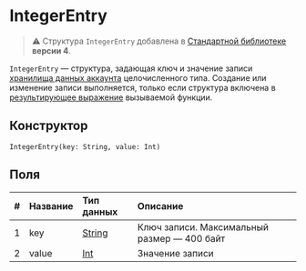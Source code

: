 # IntegerEntry

> :warning: Структура `IntegerEntry` добавлена в [Стандартной библиотеке](/ru/ride/script/standard-library) **версии 4**.

`IntegerEntry` — cтруктура, задающая ключ и значение записи [хранилища данных аккаунта](/ru/blockchain/account/account-data-storage) целочисленного типа. Cоздание или изменение записи выполняется, только если структура включена в [результирующее выражение](/ru/ride/v4/functions/callable-function#резуnьтат-выпоnнения-2) вызываемой функции.


## Конструктор

```ride
IntegerEntry(key: String, value: Int)
```

## Поля

|   #   | Название | Тип данных | Описание |
| :--- | :--- | :--- | :--- |
| 1 | key | [String](/ru/ride/v4/data-types/string) | Ключ записи. Максимальный размер — 400 байт |
| 2 | value | [Int](/ru/ride/v4/data-types/int) | Значение записи |
